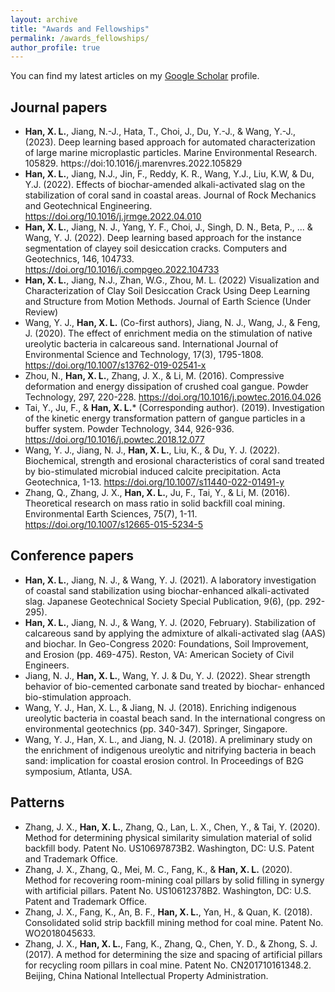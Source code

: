 ```yaml
---
layout: archive
title: "Awards and Fellowships"
permalink: /awards_fellowships/
author_profile: true
---
```



You can find my latest articles on my [Google Scholar](https://scholar.google.com/citations?user=sAyzfVQAAAAJ&hl=en) profile.

## Journal papers
*    **Han, X. L.**, Jiang, N.-J., Hata, T., Choi, J., Du, Y.-J., & Wang, Y.-J., (2023). Deep learning based approach for automated characterization of large marine microplastic particles. Marine Environmental Research. 105829. https://doi:10.1016/j.marenvres.2022.105829
*    **Han, X. L.**, Jiang, N.J., Jin, F., Reddy, K. R., Wang, Y.J., Liu, K.W, & Du, Y.J. (2022). Effects of biochar-amended alkali-activated slag on the stabilization of coral sand in coastal areas. Journal of Rock Mechanics and Geotechnical Engineering. https://doi.org/10.1016/j.jrmge.2022.04.010
*    **Han, X. L.**, Jiang, N. J., Yang, Y. F., Choi, J., Singh, D. N., Beta, P., ... & Wang, Y. J. (2022). Deep learning based approach for the instance segmentation of clayey soil desiccation cracks. Computers and Geotechnics, 146, 104733. https://doi.org/10.1016/j.compgeo.2022.104733
*    **Han, X. L.**, Jiang, N.J., Zhan, W.G., Zhou, M. L. (2022) Visualization and Characterization of Clay Soil Desiccation Crack Using Deep Learning and Structure from Motion Methods. Journal of Earth Science (Under Review)
*    Wang, Y. J., **Han, X. L.** (Co-first authors), Jiang, N. J., Wang, J., & Feng, J. (2020). The effect of enrichment media on the stimulation of native ureolytic bacteria in calcareous sand. International Journal of Environmental Science and Technology, 17(3), 1795-1808. https://doi.org/10.1007/s13762-019-02541-x
*    Zhou, N., **Han, X. L.**, Zhang, J. X., & Li, M. (2016). Compressive deformation and energy dissipation of crushed coal gangue. Powder Technology, 297, 220-228. https://doi.org/10.1016/j.powtec.2016.04.026
*    Tai, Y., Ju, F., & **Han, X. L.*** (Corresponding author). (2019). Investigation of the kinetic energy transformation pattern of gangue particles in a buffer system. Powder Technology, 344, 926-936. https://doi.org/10.1016/j.powtec.2018.12.077
*    Wang, Y. J., Jiang, N. J., **Han, X. L.**, Liu, K., & Du, Y. J. (2022). Biochemical, strength and erosional characteristics of coral sand treated by bio-stimulated microbial induced calcite precipitation. Acta Geotechnica, 1-13. https://doi.org/10.1007/s11440-022-01491-y 
*    Zhang, Q., Zhang, J. X., **Han, X. L.**, Ju, F., Tai, Y., & Li, M. (2016). Theoretical research on mass ratio in solid backfill coal mining. Environmental Earth Sciences, 75(7), 1-11. https://doi.org/10.1007/s12665-015-5234-5

## Conference papers
*    **Han, X. L.**, Jiang, N. J., & Wang, Y. J. (2021). A laboratory investigation of coastal sand stabilization using biochar-enhanced alkali-activated slag. Japanese Geotechnical Society Special Publication, 9(6), (pp. 292-295).
*    **Han, X. L.**, Jiang, N. J., & Wang, Y. J. (2020, February). Stabilization of calcareous sand by applying the admixture of alkali-activated slag (AAS) and biochar. In Geo-Congress 2020: Foundations, Soil Improvement, and Erosion (pp. 469-475). Reston, VA: American Society of Civil Engineers.
*    Jiang, N. J., **Han, X. L.**, Wang, Y. J. & Du, Y. J. (2022). Shear strength behavior of bio-cemented carbonate sand treated by biochar- enhanced bio-stimulation approach.
*    Wang, Y. J., Han, X. L., & Jiang, N. J. (2018). Enriching indigenous ureolytic bacteria in coastal beach sand. In the international congress on environmental geotechnics (pp. 340-347). Springer, Singapore.
*    Wang, Y. J., Han, X. L., and Jiang, N. J. (2018). A preliminary study on the enrichment of indigenous ureolytic and nitrifying bacteria in beach sand: implication for coastal erosion control. In Proceedings of B2G symposium, Atlanta, USA.

## Patterns
*    Zhang, J. X., **Han, X. L.**, Zhang, Q., Lan, L. X., Chen, Y., & Tai, Y. (2020). Method for determining physical similarity simulation material of solid backfill body. Patent No. US10697873B2. Washington, DC: U.S. Patent and Trademark Office.
*    Zhang, J. X., Zhang, Q., Mei, M. C., Fang, K., & **Han, X. L.** (2020). Method for recovering room-mining coal pillars by solid filling in synergy with artificial pillars. Patent No. US10612378B2. Washington, DC: U.S. Patent and Trademark Office.
*    Zhang, J. X., Fang, K., An, B. F., **Han, X. L.**, Yan, H., & Quan, K. (2018). Consolidated solid strip backfill mining method for coal mine. Patent No. WO2018045633. 
*    Zhang, J. X., **Han, X. L.**, Fang, K., Zhang, Q., Chen, Y. D., & Zhong, S. J. (2017). A method for determining the size and spacing of artificial pillars for recycling room pillars in coal mine. Patent No. CN201710161348.2. Beijing, China National Intellectual Property Administration.

